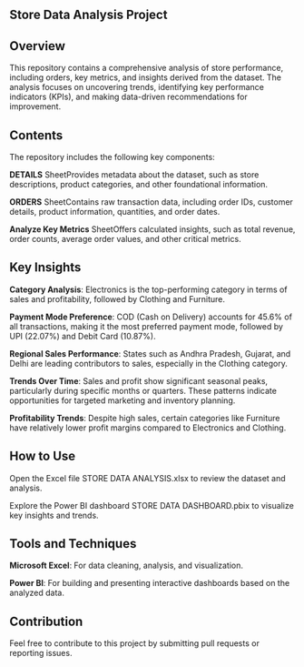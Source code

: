 ## Store Data Analysis Project

## Overview

This repository contains a comprehensive analysis of store performance, including orders, key metrics, and insights derived from the dataset. The analysis focuses on uncovering trends, identifying key performance indicators (KPIs), and making data-driven recommendations for improvement.

## Contents

The repository includes the following key components:

**DETAILS** SheetProvides metadata about the dataset, such as store descriptions, product categories, and other foundational information.

**ORDERS** SheetContains raw transaction data, including order IDs, customer details, product information, quantities, and order dates.

**Analyze Key Metrics** SheetOffers calculated insights, such as total revenue, order counts, average order values, and other critical metrics.

## Key Insights

**Category Analysis**: Electronics is the top-performing category in terms of sales and profitability, followed by Clothing and Furniture.

**Payment Mode Preference**: COD (Cash on Delivery) accounts for 45.6% of all transactions, making it the most preferred payment mode, followed by UPI (22.07%) and Debit Card (10.87%).

**Regional Sales Performance**: States such as Andhra Pradesh, Gujarat, and Delhi are leading contributors to sales, especially in the Clothing category.

**Trends Over Time**: Sales and profit show significant seasonal peaks, particularly during specific months or quarters. These patterns indicate opportunities for targeted marketing and inventory planning.

**Profitability Trends**: Despite high sales, certain categories like Furniture have relatively lower profit margins compared to Electronics and Clothing.

## How to Use

Open the Excel file STORE DATA ANALYSIS.xlsx to review the dataset and analysis.

Explore the Power BI dashboard STORE DATA DASHBOARD.pbix to visualize key insights and trends.

## Tools and Techniques

**Microsoft Excel**: For data cleaning, analysis, and visualization.

**Power BI**: For building and presenting interactive dashboards based on the analyzed data.


## Contribution
Feel free to contribute to this project by submitting pull requests or reporting issues.



